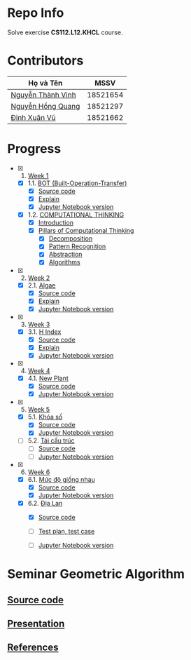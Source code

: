 # Repo Info
Solve exercise **CS112.L12.KHCL** course.
# Contributors
| Họ và Tên                                             | MSSV     |
|-------------------------------------------------------|----------|
| [Nguyễn Thành Vinh](https://github.com/VinhDevNguyen) | 18521654 |
| [Nguyễn Hồng Quang](https://github.com/Dokkaebi00)    | 18521297 |
| [Đinh Xuân Vũ](https://github.com/dxv2k)              | 18521662 |
# Progress
* [x] 1. [Week 1](./Week1/)
  * [x] 1.1. [BOT (Built-Operation-Transfer)](./Week1/BOT/BT1.pdf)
    * [x] [Source code](./Week1/BOT/solution.py)
    * [x] [Explain](./Week1/BOT/README.md)
    * [x] [Jupyter Notebook version](./Week1/BOT/solution.ipynb)
  * [x] 1.2. [COMPUTATIONAL THINKING](./Week1/Computational%20Thinking/README.md)
    * [x] [Introduction](./Week1/Computational%20Thinking/README.md#introduction)
    * [x] [Pillars of Computational Thinking](Week1/Computational%20Thinking/README.md#pillars-of-computational-thinking)
      * [x] [Decomposition](Week1/Computational%20Thinking/README.md#decomposition)
      * [x] [Pattern Recognition](Week1/Computational%20Thinking/README.md#pattern-recognition)
      * [x] [Abstraction](Week1/Computational%20Thinking/README.md#abstraction)
      * [x] [Algorithms](Week1/Computational%20Thinking/README.md#algorithms)
* [x] 2. [Week 2](./Week2/)
  * [x] 2.1. [Algae](./Week2/Algae_Solution.ipynb)
    * [x] [Source code](./Week2/Algae_Solution.py)
    * [x] [Explain](./Week2/Algae_Solution.md)
    * [x] [Jupyter Notebook version](https://colab.research.google.com/github/dxv2k/CS112.L12.KHCL/blob/master/Week2/Algae_Solution.ipynb)
* [x] 3. [Week 3](./Week3/)
  * [x] 3.1. [H Index](./Week3/H_Index.md)
    * [x] [Source code](./Week3/H_Index_solution.py)
    * [x] [Explain](./Week3/H_Index_solution.md)
    * [x] [Jupyter Notebook version](./Week3/H_Index_solution.ipynb)
* [x] 4. [Week 4](./Week4/)
  * [x] 4.1. [New Plant](./Week4/New_Plant.md)
    * [x] [Source code](./Week4/new_plant_solution.py)
    * [x] [Jupyter Notebook version](./Week4/New_Plant.ipynb)
* [x] 5. [Week 5](./Week5/)
  * [x] 5.1. [Khóa số](./Week5/)
    * [x] [Source code](./Week5/KhoaSo.py)
    * [x] [Jupyter Notebook version](./Week5/report_week5.ipynb)
  * [ ] 5.2. [Tái cấu trúc]()
    * [ ] [Source code]() 
    * [ ] [Jupyter Notebook version]()
* [x] 6. [Week 6](./Week6/)
  * [x] 6.1. [Mức độ giống nhau](./Week6/)
    * [x] [Source code](./Week6/MucDoGiongNhau.py)
    * [x] [Jupyter Notebook version](./Week6/report.ipynb)
  * [x] 6.2. [Địa Lan](./Week6/)
    * [x] [Source code](./Week6/DiaLan.py)
    * [ ] [Test plan, test case](./Week6/testing_plant_DiaLan.ipynb) 
    * [ ] [Jupyter Notebook version](./Week6/report_DiaLan.ipynb)


# Seminar Geometric Algorithm
## [Source code]()
## [Presentation]()
## [References]()



